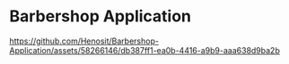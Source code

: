 ﻿# Barbershop Application

 


https://github.com/Henosit/Barbershop-Application/assets/58266146/db387ff1-ea0b-4416-a9b9-aaa638d9ba2b

